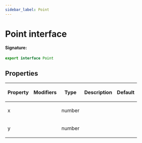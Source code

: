 ```yaml
---
sidebar_label: Point
---
```


# Point interface

#### Signature:

```typescript
export interface Point
```

## Properties

<table><thead><tr><th>

Property

</th><th>

Modifiers

</th><th>

Type

</th><th>

Description

</th><th>

Default

</th></tr></thead>
<tbody><tr><td>

<p id="x">x</p>

</td><td>

</td><td>

number

</td><td>

</td><td>

</td></tr>
<tr><td>

<p id="y">y</p>

</td><td>

</td><td>

number

</td><td>

</td><td>

</td></tr>
</tbody></table>

